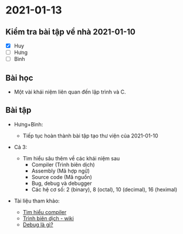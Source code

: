 # 2021-01-13

## Kiểm tra bài tập về nhà 2021-01-10

- [x] Huy
- [ ] Hưng
- [ ] Bình

## Bài học 

- Một vài khái niệm liên quan đến lập trình và C.


## Bài tập 

- Hưng+Bình: 
    - Tiếp tục hoàn thành bài tập tạo thư viện của 2021-01-10


- Cả 3:
    - Tìm hiểu sâu thêm về các khái niệm sau 
        - Compiler (Trình biên dịch)
        - Assembly (Mã hợp ngữ)
        - Source code (Mã nguồn)
        - Bug, debug và debugger
        - Các hệ cơ số: 2 (binary), 8 (octal), 10 (decimal), 16 (heximal)
- Tài liệu tham khảo: 
    - [Tìm hiểu compiler](https://hocarm.org/tim-hieu-compiler/)
    - [Trình biên dịch -  wiki](https://vi.wikipedia.org/wiki/Tr%C3%ACnh_bi%C3%AAn_d%E1%BB%8Bch)
    - [Debug là gì?](https://topdev.vn/blog/debug-la-gi/)
